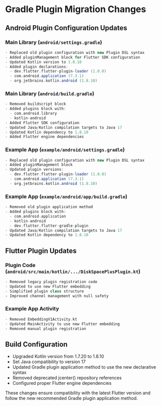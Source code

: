 

# Gradle Plugin Migration Changes

## Android Plugin Configuration Updates

### Main Library (`android/settings.gradle`)
```gradle
- Replaced old plugin configuration with new Plugin DSL syntax
- Added pluginManagement block for Flutter SDK configuration
- Updated Kotlin version to 1.8.10
- Added plugin declarations:
  - dev.flutter.flutter-plugin-loader (1.0.0)
  - com.android.application (7.3.1)
  - org.jetbrains.kotlin.android (1.8.10)
```

### Main Library (`android/build.gradle`)
```gradle
- Removed buildscript block
- Added plugins block with:
  - com.android.library
  - kotlin-android
- Added Flutter SDK configuration
- Updated Java/Kotlin compilation targets to Java 17
- Updated Kotlin dependency to 1.8.10
- Added Flutter engine dependencies
```

### Example App (`example/android/settings.gradle`)
```gradle
- Replaced old plugin configuration with new Plugin DSL syntax
- Added pluginManagement block
- Updated plugin versions:
  - dev.flutter.flutter-plugin-loader (1.0.0)
  - com.android.application (7.3.1)
  - org.jetbrains.kotlin.android (1.8.10)
```

### Example App (`example/android/app/build.gradle`)
```gradle
- Removed old plugin application method
- Added plugins block with:
  - com.android.application
  - kotlin-android
  - dev.flutter.flutter-gradle-plugin
- Updated Java/Kotlin compilation targets to Java 17
- Updated Kotlin dependency to 1.8.10
```

## Flutter Plugin Updates

### Plugin Code (`android/src/main/kotlin/.../DiskSpacePlusPlugin.kt`)
```kotlin
- Removed legacy plugin registration code
- Updated to use new Flutter embedding
- Simplified plugin class structure
- Improved channel management with null safety
```

### Example App Activity
```kotlin
- Removed EmbeddingV1Activity.kt
- Updated MainActivity to use new Flutter embedding
- Removed manual plugin registration
```

## Build Configuration
- Upgraded Kotlin version from 1.7.20 to 1.8.10
- Set Java compatibility to version 17
- Updated Gradle plugin application method to use the new declarative syntax
- Removed deprecated jcenter() repository references
- Configured proper Flutter engine dependencies

These changes ensure compatibility with the latest Flutter version and follow the new recommended Gradle plugin application method.
